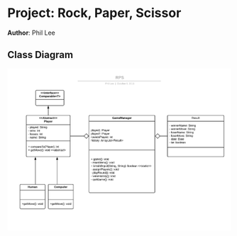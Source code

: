 # Project: Rock, Paper, Scissor

**Author**: Phil Lee

## Class Diagram

![alt text](img/RPC.png "class-diagram")